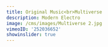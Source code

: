 ```yaml
---
title: Original Music<br>Multiverse
description: Modern Electro
image: /cms/images/Multiverse 2.jpg
vimeoID: '252036652'
showinslider: true
---
```










